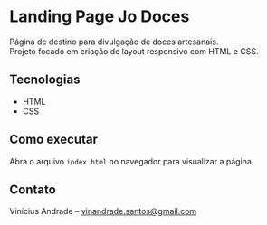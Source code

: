 # Landing Page Jo Doces

Página de destino para divulgação de doces artesanais.  
Projeto focado em criação de layout responsivo com HTML e CSS.

## Tecnologias  
- HTML  
- CSS  

## Como executar  
Abra o arquivo `index.html` no navegador para visualizar a página.

## Contato  
Vinícius Andrade – vinandrade.santos@gmail.com  
